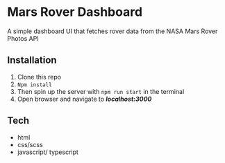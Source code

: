 # Mars Rover Dashboard

A simple dashboard UI that fetches rover data from the NASA Mars Rover Photos API

## Installation

1. Clone this repo
2. `Npm install`
3. Then spin up the server with `npm run start` in the terminal
4. Open browser and navigate to ***localhost:3000***

## Tech

- html
- css/scss
- javascript/ typescript
